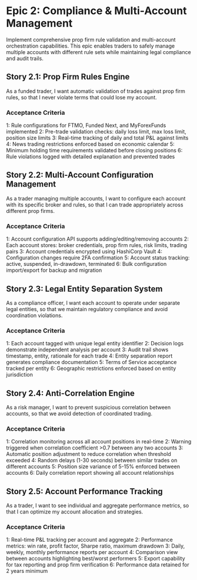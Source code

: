# Epic 2: Compliance & Multi-Account Management

Implement comprehensive prop firm rule validation and multi-account orchestration capabilities. This epic enables traders to safely manage multiple accounts with different rule sets while maintaining legal compliance and audit trails.

## Story 2.1: Prop Firm Rules Engine

As a funded trader,
I want automatic validation of trades against prop firm rules,
so that I never violate terms that could lose my account.

### Acceptance Criteria

1: Rule configurations for FTMO, Funded Next, and MyForexFunds implemented
2: Pre-trade validation checks: daily loss limit, max loss limit, position size limits
3: Real-time tracking of daily and total P&L against limits
4: News trading restrictions enforced based on economic calendar
5: Minimum holding time requirements validated before closing positions
6: Rule violations logged with detailed explanation and prevented trades

## Story 2.2: Multi-Account Configuration Management

As a trader managing multiple accounts,
I want to configure each account with its specific broker and rules,
so that I can trade appropriately across different prop firms.

### Acceptance Criteria

1: Account configuration API supports adding/editing/removing accounts
2: Each account stores: broker credentials, prop firm rules, risk limits, trading pairs
3: Account credentials encrypted using HashiCorp Vault
4: Configuration changes require 2FA confirmation
5: Account status tracking: active, suspended, in-drawdown, terminated
6: Bulk configuration import/export for backup and migration

## Story 2.3: Legal Entity Separation System

As a compliance officer,
I want each account to operate under separate legal entities,
so that we maintain regulatory compliance and avoid coordination violations.

### Acceptance Criteria

1: Each account tagged with unique legal entity identifier
2: Decision logs demonstrate independent analysis per account
3: Audit trail shows timestamp, entity, rationale for each trade
4: Entity separation report generates compliance documentation
5: Terms of Service acceptance tracked per entity
6: Geographic restrictions enforced based on entity jurisdiction

## Story 2.4: Anti-Correlation Engine

As a risk manager,
I want to prevent suspicious correlation between accounts,
so that we avoid detection of coordinated trading.

### Acceptance Criteria

1: Correlation monitoring across all account positions in real-time
2: Warning triggered when correlation coefficient >0.7 between any two accounts
3: Automatic position adjustment to reduce correlation when threshold exceeded
4: Random delays (1-30 seconds) between similar trades on different accounts
5: Position size variance of 5-15% enforced between accounts
6: Daily correlation report showing all account relationships

## Story 2.5: Account Performance Tracking

As a trader,
I want to see individual and aggregate performance metrics,
so that I can optimize my account allocation and strategies.

### Acceptance Criteria

1: Real-time P&L tracking per account and aggregate
2: Performance metrics: win rate, profit factor, Sharpe ratio, maximum drawdown
3: Daily, weekly, monthly performance reports per account
4: Comparison view between accounts highlighting best/worst performers
5: Export capability for tax reporting and prop firm verification
6: Performance data retained for 2 years minimum
